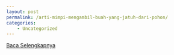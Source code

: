 ```yaml
---
layout: post
permalink: /arti-mimpi-mengambil-buah-yang-jatuh-dari-pohon/
categories:
    - Uncategorized
---
```


[Baca Selengkapnya](/03)
